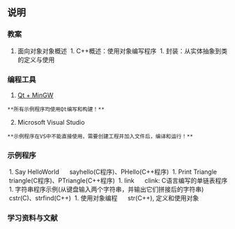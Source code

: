 ## 说明


### 教案

  1. 面向对象对象概述
  1. C++概述：使用对象编写程序
  1. 封装：从实体抽象到类的定义与使用
  
### 编程工具

  1. [Qt + MinGW](http://download.qt.io/archive/qt/)

    **所有示例程序均使用Qt编写和构建！**

  2. Microsoft Visual Studio

    **示例程序在VS中不能直接使用，需要创建工程并加入文件后，编译和运行！**

### 示例程序
  1. Say HelloWorld
      sayhello(C程序)、PHello(C++程序)
  1. Print Triangle
      triangle(C程序)、PTriangle(C++程序)
  1. link
      clink: C语言编写的单链表程序
  1. 字符串程序示例(从键盘输入两个字符串，并输出它们拼接后的字符串)
      cstr(C)、strfind(C++)
  1. 使用对象编程
      str(C++), 定义和使用对象
      
### 学习资料与文献
